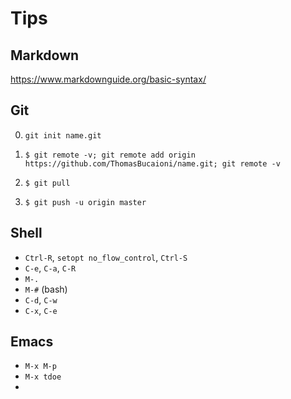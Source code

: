 # Tips

## Markdown

https://www.markdownguide.org/basic-syntax/

## Git

0. `git init name.git`

1. `$ git remote -v; git remote add origin https://github.com/ThomasBucaioni/name.git; git remote -v`

2. `$ git pull`

3. `$ git push -u origin master`

## Shell

- `Ctrl-R`, `setopt no_flow_control`, `Ctrl-S`
- `C-e`, `C-a`, `C-R`
- `M-.`
- `M-#` (bash)
- `C-d`, `C-w`
- `C-x`, `C-e`

## Emacs

- `M-x M-p`
- `M-x tdoe`
- 
